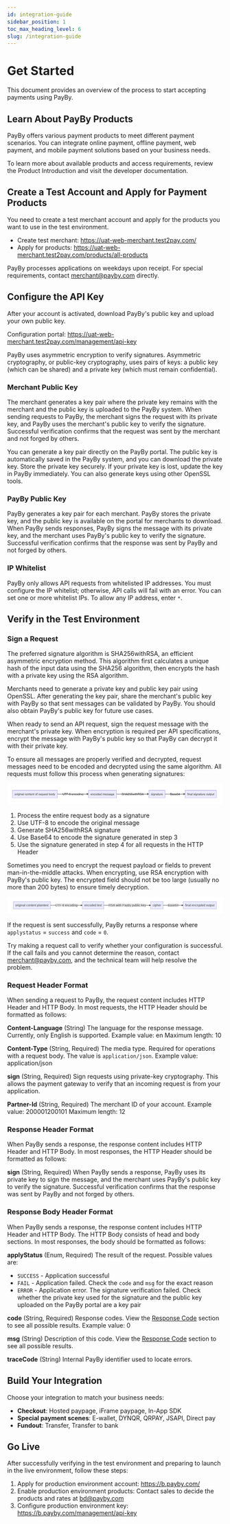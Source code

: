 ```yaml
---
id: integration-guide
sidebar_position: 1
toc_max_heading_level: 6
slug: /integration-guide
---
```


# Get Started

This document provides an overview of the process to start accepting payments using PayBy.

## Learn About PayBy Products

PayBy offers various payment products to meet different payment scenarios. You can integrate online payment, offline payment, web payment, and mobile payment solutions based on your business needs.

To learn more about available products and access requirements, review the Product Introduction and visit the developer documentation.

## Create a Test Account and Apply for Payment Products

You need to create a test merchant account and apply for the products you want to use in the test environment.

- Create test merchant: https://uat-web-merchant.test2pay.com/
- Apply for products: https://uat-web-merchant.test2pay.com/products/all-products

PayBy processes applications on weekdays upon receipt. For special requirements, contact merchant@payby.com directly.

## Configure the API Key

After your account is activated, download PayBy's public key and upload your own public key.

Configuration portal: https://uat-web-merchant.test2pay.com/management/api-key

PayBy uses asymmetric encryption to verify signatures. Asymmetric cryptography, or public-key cryptography, uses pairs of keys: a public key (which can be shared) and a private key (which must remain confidential).

### Merchant Public Key

The merchant generates a key pair where the private key remains with the merchant and the public key is uploaded to the PayBy system. When sending requests to PayBy, the merchant signs the request with its private key, and PayBy uses the merchant's public key to verify the signature. Successful verification confirms that the request was sent by the merchant and not forged by others.

You can generate a key pair directly on the PayBy portal. The public key is automatically saved in the PayBy system, and you can download the private key. Store the private key securely. If your private key is lost, update the key in PayBy immediately. You can also generate keys using other OpenSSL tools.

### PayBy Public Key

PayBy generates a key pair for each merchant. PayBy stores the private key, and the public key is available on the portal for merchants to download. When PayBy sends responses, PayBy signs the message with its private key, and the merchant uses PayBy's public key to verify the signature. Successful verification confirms that the response was sent by PayBy and not forged by others.

### IP Whitelist

PayBy only allows API requests from whitelisted IP addresses. You must configure the IP whitelist; otherwise, API calls will fail with an error. You can set one or more whitelist IPs. To allow any IP address, enter `*`.

## Verify in the Test Environment

### Sign a Request

The preferred signature algorithm is SHA256withRSA, an efficient asymmetric encryption method. This algorithm first calculates a unique hash of the input data using the SHA256 algorithm, then encrypts the hash with a private key using the RSA algorithm.

Merchants need to generate a private key and public key pair using OpenSSL. After generating the key pair, share the merchant's public key with PayBy so that sent messages can be validated by PayBy. You should also obtain PayBy's public key for future use cases.

When ready to send an API request, sign the request message with the merchant's private key. When encryption is required per API specifications, encrypt the message with PayBy's public key so that PayBy can decrypt it with their private key.

To ensure all messages are properly verified and decrypted, request messages need to be encoded and decrypted using the same algorithm. All requests must follow this process when generating signatures:

![1](./pic/1.png)

1. Process the entire request body as a signature
2. Use UTF-8 to encode the original message
3. Generate SHA256withRSA signature
4. Use Base64 to encode the signature generated in step 3
5. Use the signature generated in step 4 for all requests in the HTTP Header

Sometimes you need to encrypt the request payload or fields to prevent man-in-the-middle attacks. When encrypting, use RSA encryption with PayBy's public key. The encrypted field should not be too large (usually no more than 200 bytes) to ensure timely decryption.

![2](./pic/2.png)

If the request is sent successfully, PayBy returns a response where `applystatus` = `success` and `code` = `0`.

Try making a request call to verify whether your configuration is successful. If the call fails and you cannot determine the reason, contact merchant@payby.com, and the technical team will help resolve the problem.

### Request Header Format

When sending a request to PayBy, the request content includes HTTP Header and HTTP Body. In most requests, the HTTP Header should be formatted as follows:

**Content-Language** (String)
The language for the response message. Currently, only English is supported.
Example value: en
Maximum length: 10

**Content-Type** (String, Required)
The media type. Required for operations with a request body. The value is `application/json`.
Example value: application/json

**sign** (String, Required)
Sign requests using private-key cryptography. This allows the payment gateway to verify that an incoming request is from your application.

**Partner-Id** (String, Required)
The merchant ID of your account.
Example value: 200001200101
Maximum length: 12

### Response Header Format

When PayBy sends a response, the response content includes HTTP Header and HTTP Body. In most responses, the HTTP Header should be formatted as follows:

**sign** (String, Required)
When PayBy sends a response, PayBy uses its private key to sign the message, and the merchant uses PayBy's public key to verify the signature. Successful verification confirms that the response was sent by PayBy and not forged by others.

### Response Body Header Format

When PayBy sends a response, the response content includes HTTP Header and HTTP Body. The HTTP Body consists of head and body sections. In most responses, the body should be formatted as follows:

**applyStatus** (Enum, Required)
The result of the request. Possible values are:
- `SUCCESS` - Application successful
- `FAIL` - Application failed. Check the `code` and `msg` for the exact reason
- `ERROR` - Application error. The signature verification failed. Check whether the private key used for the signature and the public key uploaded on the PayBy portal are a key pair

**code** (String, Required)
Response codes. View the [Response Code](/docs/response-code) section to see all possible results.
Example value: 0

**msg** (String)
Description of this code. View the [Response Code](/docs/response-code) section to see all possible results.

**traceCode** (String)
Internal PayBy identifier used to locate errors.

## Build Your Integration

Choose your integration to match your business needs:

- **Checkout**: Hosted paypage, iFrame paypage, In-App SDK
- **Special payment scenes**: E-wallet, DYNQR, QRPAY, JSAPI, Direct pay
- **Fundout**: Transfer, Transfer to bank

## Go Live

After successfully verifying in the test environment and preparing to launch in the live environment, follow these steps:

1. Apply for production environment account: https://b.payby.com/
2. Enable production environment products: Contact sales to decide the products and rates at bd@payby.com
3. Configure production environment key: https://b.payby.com/management/api-key
